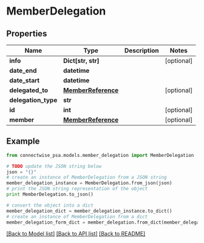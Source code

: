# MemberDelegation


## Properties
Name | Type | Description | Notes
------------ | ------------- | ------------- | -------------
**info** | **Dict[str, str]** |  | [optional] 
**date_end** | **datetime** |  | 
**date_start** | **datetime** |  | 
**delegated_to** | [**MemberReference**](MemberReference.md) |  | [optional] 
**delegation_type** | **str** |  | 
**id** | **int** |  | [optional] 
**member** | [**MemberReference**](MemberReference.md) |  | [optional] 

## Example

```python
from connectwise_psa.models.member_delegation import MemberDelegation

# TODO update the JSON string below
json = "{}"
# create an instance of MemberDelegation from a JSON string
member_delegation_instance = MemberDelegation.from_json(json)
# print the JSON string representation of the object
print MemberDelegation.to_json()

# convert the object into a dict
member_delegation_dict = member_delegation_instance.to_dict()
# create an instance of MemberDelegation from a dict
member_delegation_form_dict = member_delegation.from_dict(member_delegation_dict)
```
[[Back to Model list]](../README.md#documentation-for-models) [[Back to API list]](../README.md#documentation-for-api-endpoints) [[Back to README]](../README.md)


